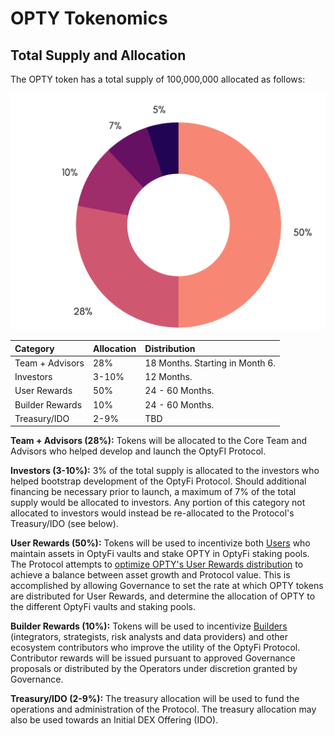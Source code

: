 # OPTY Tokenomics

## Total Supply and Allocation

The OPTY token has a total supply of 100,000,000 allocated as follows:

![OPTY Token Allocation.](../.gitbook/assets/opty-token-allocation-2.png)

| **Category** | **Allocation** | **Distribution** |
| :--- | :--- | :--- |
| Team + Advisors | 28% | 18 Months. Starting in Month 6. |
| Investors | 3-10% | 12 Months. |
| User Rewards | 50% | 24 - 60 Months.  |
| Builder Rewards  | 10% | 24 - 60 Months.  |
| Treasury/IDO | 2-9% | TBD |

**Team + Advisors \(28%\):** Tokens will be allocated to the Core Team and Advisors who helped develop and launch the OptyFI Protocol.

**Investors \(3-10%\):** 3% of the total supply is allocated to the investors who helped bootstrap development of the OptyFi Protocol. Should additional financing be necessary prior to launch, a maximum of 7% of the total supply would be allocated to investors. Any portion of this category not allocated to investors would instead be re-allocated to the Protocol's Treasury/IDO \(see below\).  

**User Rewards \(50%\):** Tokens will be used to incentivize both [Users](../protocol/participants.md#yield-users) who maintain assets in OptyFi vaults and stake OPTY in OptyFi staking pools. The Protocol attempts to [optimize OPTY's User Rewards distribution](adaptive-user-rewards-distribution.md) to achieve a balance between asset growth and Protocol value. This is accomplished by allowing Governance to set the rate at which OPTY tokens are distributed for User Rewards, and determine the allocation of OPTY to the different OptyFi vaults and staking pools.  

**Builder Rewards \(10%\):** Tokens will be used to incentivize [Builders ](../protocol/participants.md#builders)\(integrators, strategists, risk analysts and data providers\) and other ecosystem contributors who improve the utility of the OptyFi Protocol. Contributor rewards will be issued pursuant to approved Governance proposals or distributed by the Operators under discretion granted by Governance.

**Treasury/IDO \(2-9%\):** The treasury allocation will be used to fund the operations and administration of the Protocol. The treasury allocation may also be used towards an Initial DEX Offering \(IDO\).
